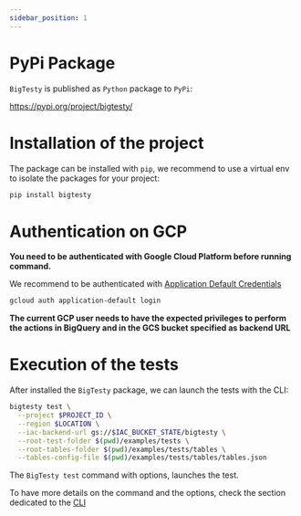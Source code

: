 ```yaml
---
sidebar_position: 1
---
```


# PyPi Package

`BigTesty` is published as `Python` package to `PyPi`:

https://pypi.org/project/bigtesty/

# Installation of the project

The package can be installed with `pip`, we recommend to use a virtual env to isolate the packages for your project:

```bash
pip install bigtesty
```

# Authentication on GCP

**You need to be authenticated with Google Cloud Platform before running command.**

We recommend to be authenticated with [Application Default Credentials](https://cloud.google.com/docs/authentication/application-default-credentials)

```bash
gcloud auth application-default login
```

**The current GCP user needs to have the expected privileges to perform the actions in BigQuery and in the GCS bucket specified as backend URL**

# Execution of the tests

After installed the `BigTesty` package, we can launch the tests with the CLI:

```bash
bigtesty test \
  --project $PROJECT_ID \
  --region $LOCATION \
  --iac-backend-url gs://$IAC_BUCKET_STATE/bigtesty \
  --root-test-folder $(pwd)/examples/tests \
  --root-tables-folder $(pwd)/examples/tests/tables \
  --tables-config-file $(pwd)/examples/tests/tables/tables.json
```

The `BigTesty test` command with options, launches the test.

To have more details on the command and the options, check the section dedicated to the [CLI](../cli.md)
